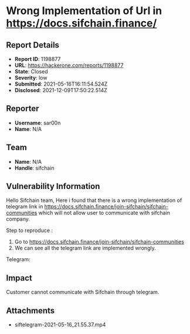 # Wrong Implementation of Url in https://docs.sifchain.finance/

## Report Details
- **Report ID**: 1198877
- **URL**: https://hackerone.com/reports/1198877
- **State**: Closed
- **Severity**: low
- **Submitted**: 2021-05-16T16:11:54.524Z
- **Disclosed**: 2021-12-09T17:50:22.514Z

## Reporter
- **Username**: sar00n
- **Name**: N/A

## Team
- **Name**: N/A
- **Handle**: sifchain

## Vulnerability Information
Hello Sifchain team, 
Here i found that there is a wrong implementation of telegram link in https://docs.sifchain.finance/join-sifchain/sifchain-communities which will not allow user to communicate with sifchain company. 

Step to reproduce : 
1) Go to https://docs.sifchain.finance/join-sifchain/sifchain-communities
2) We can see all the telegram link are implemented wrongly. 

Telegram:

## Impact

Customer cannot communicate with Sifchain through telegram.

## Attachments
- siftelegram-2021-05-16_21.55.37.mp4
